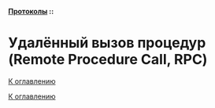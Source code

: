 **[Протоколы](../README.md#протоколы) ::**
# Удалённый вызов процедур (Remote Procedure Call, RPC)

<!--

-->

[К оглавлению](../README.md#протоколы)



[К оглавлению](../README.md#протоколы)
